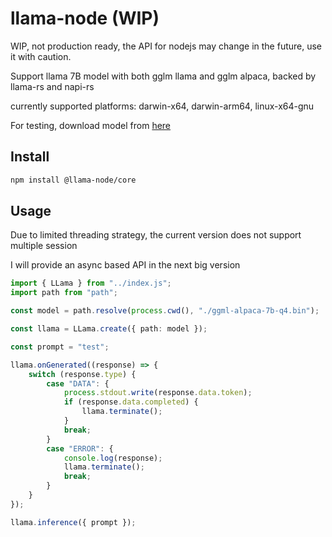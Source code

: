 # llama-node (WIP)

WIP, not production ready, the API for nodejs may change in the future, use it with caution.

Support llama 7B model with both gglm llama and gglm alpaca, backed by llama-rs and napi-rs

currently supported platforms: darwin-x64, darwin-arm64, linux-x64-gnu

For testing, download model from [here](https://huggingface.co/hlhr202/alpaca-7B-ggml-int4/blob/main/ggml-alpaca-7b-q4.bin)

## Install
```bash
npm install @llama-node/core
```

## Usage

Due to limited threading strategy, the current version does not support multiple session

I will provide an async based API in the next big version

```typescript
import { LLama } from "../index.js";
import path from "path";

const model = path.resolve(process.cwd(), "./ggml-alpaca-7b-q4.bin");

const llama = LLama.create({ path: model });

const prompt = "test";

llama.onGenerated((response) => {
    switch (response.type) {
        case "DATA": {
            process.stdout.write(response.data.token);
            if (response.data.completed) {
                llama.terminate();
            }
            break;
        }
        case "ERROR": {
            console.log(response);
            llama.terminate();
            break;
        }
    }
});

llama.inference({ prompt });
```